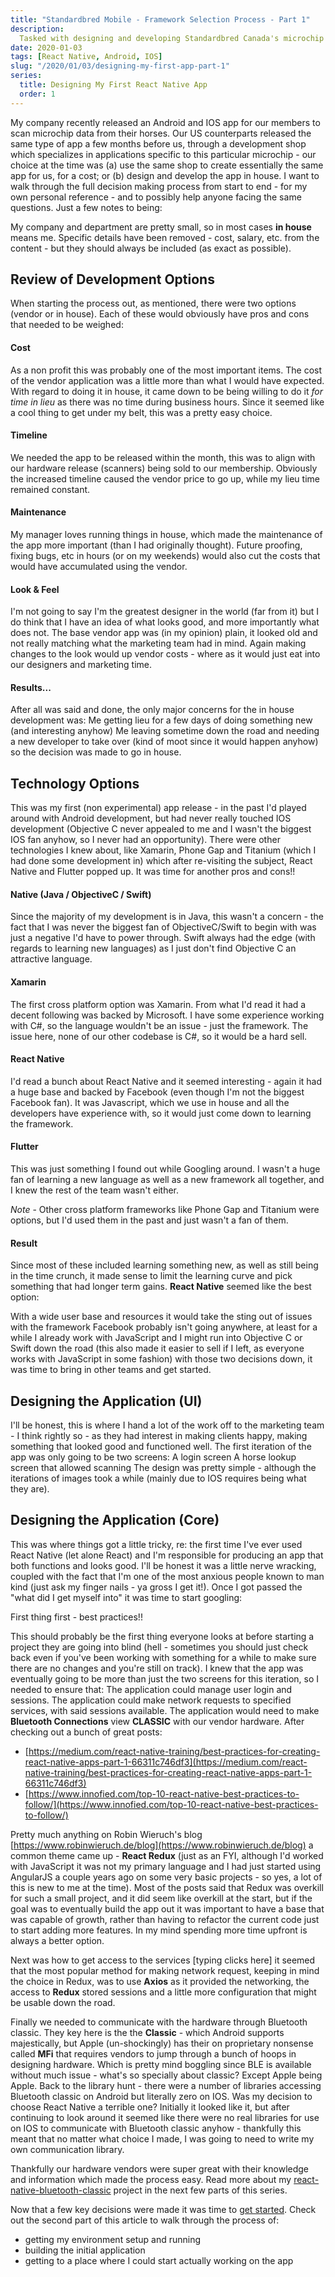 ```yaml
---
title: "Standardbred Mobile - Framework Selection Process - Part 1"
description:
  Tasked with designing and developing Standardbred Canada's microchip scanning app; I wanted to document the process from selecting the appropriate framework to completing development and publishing the application(s).
date: 2020-01-03
tags: [React Native, Android, IOS]
slug: "/2020/01/03/designing-my-first-app-part-1"
series:
  title: Designing My First React Native App
  order: 1
---
```


My company recently released an Android and IOS app for our members to scan microchip data from their horses. Our US counterparts released the same type of app a few months before us, through a development shop which specializes in applications specific to this particular microchip - our choice at the time was (a) use the same shop to create essentially the same app for us, for a cost; or (b) design and develop the app in house. I want to walk through the full decision making process from start to end - for my own personal reference - and to possibly help anyone facing the same questions. Just a few notes to being:

My company and department are pretty small, so in most cases **in house** means me.
Specific details have been removed - cost, salary, etc. from the content - but they should always be included (as exact as possible).

## Review of Development Options

When starting the process out, as mentioned, there were two options (vendor or in house). Each of these would obviously have pros and cons that needed to be weighed:

#### Cost

As a non profit this was probably one of the most important items. The cost of the vendor application was a little more than what I would have expected. With regard to doing it in house, it came down to be being willing to do it _for time in lieu_ as there was no time during business hours. Since it seemed like a cool thing to get under my belt, this was a pretty easy choice.

#### Timeline

We needed the app to be released within the month, this was to align with our hardware release (scanners) being sold to our membership. Obviously the increased timeline caused the vendor price to go up, while my lieu time remained constant.

#### Maintenance

My manager loves running things in house, which made the maintenance of the app more important (than I had originally thought). Future proofing, fixing bugs, etc in hours (or on my weekends) would also cut the costs that would have accumulated using the vendor.

#### Look & Feel

I'm not going to say I'm the greatest designer in the world (far from it) but I do think that I have an idea of what looks good, and more importantly what does not. The base vendor app was (in my opinion) plain, it looked old and not really matching what the marketing team had in mind. Again making changes to the look would up vendor costs - where as it would just eat into our designers and marketing time.

#### Results...

After all was said and done, the only major concerns for the in house development was:
Me getting lieu for a few days of doing something new (and interesting anyhow)
Me leaving sometime down the road and needing a new developer to take over (kind of moot since it would happen anyhow)
so the decision was made to go in house.

## Technology Options

This was my first (non experimental) app release - in the past I'd played around with Android development, but had never really touched IOS development (Objective C never appealed to me and I wasn't the biggest IOS fan anyhow, so I never had an opportunity). There were other technologies I knew about, like Xamarin, Phone Gap and Titanium (which I had done some development in) which after re-visiting the subject, React Native and Flutter popped up. It was time for another pros and cons!!

#### Native (Java / ObjectiveC / Swift)

Since the majority of my development is in Java, this wasn't a concern - the fact that I was never the biggest fan of ObjectiveC/Swift to begin with was just a negative I'd have to power through. Swift always had the edge (with regards to learning new languages) as I just don't find Objective C an attractive language.

#### Xamarin

The first cross platform option was Xamarin. From what I'd read it had a decent following was backed by Microsoft. I have some experience working with C#, so the language wouldn't be an issue - just the framework. The issue here, none of our other codebase is C#, so it would be a hard sell.

#### React Native

I'd read a bunch about React Native and it seemed interesting - again it had a huge base and backed by Facebook (even though I'm not the biggest Facebook fan). It was Javascript, which we use in house and all the developers have experience with, so it would just come down to learning the framework.

#### Flutter

This was just something I found out while Googling around. I wasn't a huge fan of learning a new language as well as a new framework all together, and I knew the rest of the team wasn't either.

_Note_ - Other cross platform frameworks like Phone Gap and Titanium were options, but I'd used them in the past and just wasn't a fan of them.

#### Result

Since most of these included learning something new, as well as still being in the time crunch, it made sense to limit the learning curve and pick something that had longer term gains. **React Native** seemed like the best option:

With a wide user base and resources it would take the sting out of issues with the framework
Facebook probably isn't going anywhere, at least for a while
I already work with JavaScript and I might run into Objective C or Swift down the road (this also made it easier to sell if I left, as everyone works with JavaScript in some fashion)
with those two decisions down, it was time to bring in other teams and get started.

## Designing the Application (UI)

I'll be honest, this is where I hand a lot of the work off to the marketing team - I think rightly so - as they had interest in making clients happy, making something that looked good and functioned well. The first iteration of the app was only going to be two screens:
A login screen
A horse lookup screen that allowed scanning
The design was pretty simple - although the iterations of images took a while (mainly due to IOS requires being what they are).

## Designing the Application (Core)

This was where things got a little tricky, re: the first time I've ever used React Native (let alone React) and I'm responsible for producing an app that both functions and looks good. I'll be honest it was a little nerve wracking, coupled with the fact that I'm one of the most anxious people known to man kind (just ask my finger nails - ya gross I get it!). Once I got passed the "what did I get myself into" it was time to start googling:

First thing first - best practices!!

This should probably be the first thing everyone looks at before starting a project they are going into blind (hell - sometimes you should just check back even if you've been working with something for a while to make sure there are no changes and you're still on track). I knew that the app was eventually going to be more than just the two screens for this iteration, so I needed to ensure that:
The application could manage user login and sessions.
The application could make network requests to specified services, with said sessions available.
The application would need to make **Bluetooth Connections** view **CLASSIC** with our vendor hardware.
After checking out a bunch of great posts:

- [https://medium.com/react-native-training/best-practices-for-creating-react-native-apps-part-1-66311c746df3](https://medium.com/react-native-training/best-practices-for-creating-react-native-apps-part-1-66311c746df3)
- [https://www.innofied.com/top-10-react-native-best-practices-to-follow/](https://www.innofied.com/top-10-react-native-best-practices-to-follow/)

Pretty much anything on Robin Wieruch's blog [https://www.robinwieruch.de/blog](https://www.robinwieruch.de/blog)
a common theme came up - **React Redux** (just as an FYI, although I'd worked with JavaScript it was not my primary language and I had just started using AngularJS a couple years ago on some very basic projects - so yes, a lot of this is new to me at the time). Most of the posts said that Redux was overkill for such a small project, and it did seem like overkill at the start, but if the goal was to eventually build the app out it was important to have a base that was capable of growth, rather than having to refactor the current code just to start adding more features. In my mind spending more time upfront is always a better option.

Next was how to get access to the services [typing clicks here] it seemed that the most popular method for making network request, keeping in mind the choice in Redux, was to use **Axios** as it provided the networking, the access to **Redux** stored sessions and a little more configuration that might be usable down the road.

Finally we needed to communicate with the hardware through Bluetooth classic. They key here is the the **Classic** - which Android supports majestically, but Apple (un-shockingly) has their on proprietary nonsense called **MFi** that requires vendors to jump through a bunch of hoops in designing hardware. Which is pretty mind boggling since BLE is available without much issue - what's so specially about classic? Except Apple being Apple. Back to the library hunt - there were a number of libraries accessing Bluetooth classic on Android but literally zero on IOS. Was my decision to choose React Native a terrible one? Initially it looked like it, but after continuing to look around it seemed like there were no real libraries for use on IOS to communicate with Bluetooth classic anyhow - thankfully this meant that no matter what choice I made, I was going to need to write my own communication library.

Thankfully our hardware vendors were super great with their knowledge and information which made the process easy. Read more about my [react-native-bluetooth-classic](https://kenjdavidson.github.io/react-native-bluetooth-classic) project in the next few parts of this series.

Now that a few key decisions were made it was time to [get started](/2020-11-20-designing-my-first-app-part-2). Check out the second part of this article to walk through the process of:

- getting my environment setup and running
- building the initial application
- getting to a place where I could start actually working on the app

